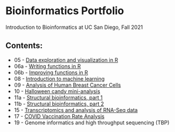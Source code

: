 # Bioinformatics Portfolio

Introduction to Bioinformatics at UC San Diego, Fall 2021

## Contents:

- 05 - [Data exploration and visualization in R]()
- 06a - [Writing functions in R]()
- 06b - [Improving functions in R]()
- 08 - [Introduction to machine learning]()
- 09 - [Analysis of Human Breast Cancer Cells]()
- 10 - [Halloween candy mini-analysis]()
- 11a - [Structural bioinformatics, part 1]()
- 11b - [Structural bioinformatics, part 2]()
- 15 - [Transcriptomics and analysis of RNA-Seq data]()
- 17 - [COVID Vaccination Rate Analysis]()
- 19 - Genome informatics and high throughput sequencing (TBP)

